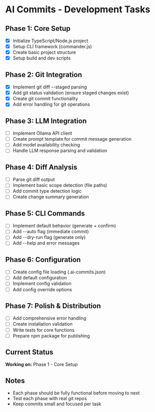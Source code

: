 # AI Commits - Development Tasks

## Phase 1: Core Setup
- [x] Initialize TypeScript/Node.js project
- [x] Setup CLI framework (commander.js)
- [x] Create basic project structure
- [x] Setup build and dev scripts

## Phase 2: Git Integration
- [x] Implement git diff --staged parsing
- [x] Add git status validation (ensure staged changes exist)
- [x] Create git commit functionality
- [x] Add error handling for git operations

## Phase 3: LLM Integration
- [ ] Implement Ollama API client
- [ ] Create prompt template for commit message generation
- [ ] Add model availability checking
- [ ] Handle LLM response parsing and validation

## Phase 4: Diff Analysis
- [ ] Parse git diff output
- [ ] Implement basic scope detection (file paths)
- [ ] Add commit type detection logic
- [ ] Create change summary generation

## Phase 5: CLI Commands
- [ ] Implement default behavior (generate + confirm)
- [ ] Add --auto flag (immediate commit)
- [ ] Add --dry-run flag (generate only)
- [ ] Add --help and error messages

## Phase 6: Configuration
- [ ] Create config file loading (.ai-commits.json)
- [ ] Add default configuration
- [ ] Implement config validation
- [ ] Add config override options

## Phase 7: Polish & Distribution
- [ ] Add comprehensive error handling
- [ ] Create installation validation
- [ ] Write tests for core functions
- [ ] Prepare npm package for publishing

## Current Status
**Working on:** Phase 1 - Core Setup

## Notes
- Each phase should be fully functional before moving to next
- Test each phase with real git repos
- Keep commits small and focused per task 